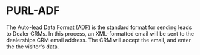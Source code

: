 # PURL-ADF

The Auto-lead Data Format (ADF) is the standard format for sending leads to Dealer CRMs. In this process, an XML-formatted email will be sent to the dealerships CRM email address.  The CRM will accept the email, and enter the the visitor's data. 
